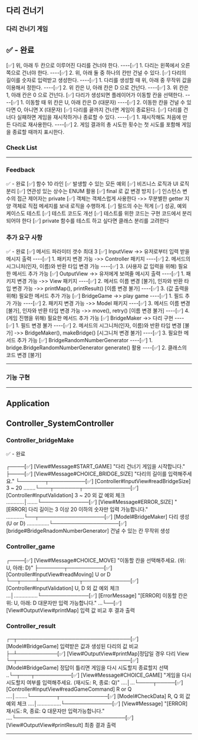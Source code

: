 ## 다리 건너기 ##

### 다리 건너기 게임 ###

✅ - 완료
---------------------------------------------------------------------
[✅] 위, 아래 두 칸으로 이루어진 다리를 건너야 한다.
----[✅] 1. 다리는 왼쪽에서 오른쪽으로 건너야 한다.
----[✅] 2. 위, 아래 둘 중 하나의 칸만 건널 수 있다.
[✅] 다리의 길이를 숫자로 입력받고 생성한다.
----[✅] 1. 다리를 생성할 때 위, 아래 중 무작위 값을 이용해서 정한다.
----[✅] 2. 위 칸은 U, 아래 칸은 D 으로 건넌다.
----[✅] 3. 위 칸은 1, 아래 칸은 0 으로 건넌다.
[✅] 다리가 생성되면 플레이어가 이동할 칸을 선택한다.
----[✅] 1. 이동할 때 위 칸은 U, 아래 칸은 D (대문자)
----[✅] 2. 이동한 칸을 건널 수 있다면 O, 아니면 X (대문자)
[✅] 다리를 끝까지 건너면 게임이 종료된다.
[✅] 다리를 건너다 실패하면 게임을 재시작하거나 종료할 수 있다.
----[✅] 1. 재시작해도 처음에 만든 다리로 재사용한다.
----[✅] 2. 게임 결과의 총 시도한 횟수는 첫 시도를 포함해 게임을 종료할 때까지 표시한다.

### Check List ###
---------------------------------------------------------------------

### Feedback ###

✅ - 완료
[✅] 함수 10 라인
[✅ 발생할 수 있는 모든 예외
[✅] 비즈니스 로직과 UI 로직 분리
[✅] 연관성 있는 상수는 ENUM 활용
[✅] final 로 값 변경 방지
[✅] 인스턴스 변수의 접근 제어자는 private
[✅] 객체는 객체스럽게 사용한다 ->> 무분별한 getter 지양 객체로 직접 메세지를 보내 로직을 수행하게.
[✅] 필드의 수는 적게
[✅] 성공, 예외 케이스도 테스트
[✅] 테스트 코드도 개선
[✅] 테스트를 위한 코드는 구현 코드에서 분리되어야 한다
[✅] private 함수를 테스트 하고 싶다면 클래스 분리를 고려한다

### 추가 요구 사항 ###

✅ - 완료
[✅] 메서드 파라미터 갯수 최대 3
[✅] InputView ->> 유저로부터 입력 받을 메시지 출력
----[✅] 1. 패키지 변경 가능 ->> Controller 패키지
----[✅] 2. 메서드의 시그니처(인자, 이름)와 반환 타입 변경 가능
----[✅] 3. (사용자 값 입력을 위해) 필요한 메서드 추가 가능
[✅] OutputView ->> 유저에게 보여줄 메시지 출력
----[✅] 1. 패키지 변경 가능 ->> View 패키지
----[✅] 2. 메서드 이름 변경 [불가], 인자와 반환 타입 변경 가능 ->> printMap(), printResult() [이름 변경 불가]
----[✅] 3. (값 출력을 위해) 필요한 메서드 추가 가능
[✅] BridgeGame ->> play game
----[✅] 1. 필드 추가 가능
----[✅] 2. 패키지 변경 가능 ->> Model 패키지
----[✅] 3. 메서드 이름 변경 [불가], 인자와 반환 타입 변경 가능 ->> move(), retry() [이름 변경 불가]
----[✅] 4. (게임 진행을 위해) 필요한 메서드 추가 가능
[✅] BridgeMaker ->> 다리 구현
----[✅] 1. 필드 변경 불가
----[✅] 2. 메서드의 시그니처(인자, 이름)와 반환 타입 변경 [불가] ->> BridgeMaker(), makeBridge() [시그니처 변경 불가]
----[✅] 3. 필요한 메서드 추가 가능
[✅] BridgeRandomNumberGenerator
----[✅] 1. bridge.BridgeRandomNumberGenerator generate() 활용
----[✅] 2. 클래스의 코드 변경 [불가]

---------------------------------------------------------------------

### 기능 구현 ###
---------------------------------------------------------------------

## Application ##

## Controller_SystemController ##

### Controller_bridgeMake ###

✅ - 완료

┌────[✅] <View> [View#Message#START_GAME] "다리 건너기 게임을 시작합니다."
├────[✅] <View> [View#Message#CHOICE_BRIDGE_SIZE] "다리의 길이를 입력해주세요."
└───────┬──────────[✅] <Controller> [Controller#InputView#readBridgeSize] 3 ~ 20
........└───┬───────┬─────────────[✅] <Model> [Controller#InputValidation] 3 ~ 20 외 값 예외 체크
............│.......└─────────────[✅] <View> [View#Message#ERROR_SIZE] "[ERROR] 다리 길이는 3 이상 20 이하의 숫자만 입력 가능합니다."
............└──┬──────────────────[✅] <Model> [Model#BridgeMaker] 다리 생성 (U or D)
...............└──────────────────[✅] <Model> [bridge#BridgeRnadomNumberGenerator] 건널 수 있는 칸 무작위 생성

### Controller_game ###

┌────[✅] <View> [View#Message#CHOICE_MOVE] "이동할 칸을 선택해주세요. (위: U, 아래: D)"
├───────┬──────────[✅] <Controller> [Controller#InputView#readMoving] U or D
└──┬────┴───────────┬─────────────[✅] <Model> [Controller#InputValidation] U, D 외 값 예외 체크
...│................└─────────────[✅] <View> [ErrorMessage] "[ERROR] 이동할 칸은 위: U, 아래: D 대문자만 입력 가능합니다."
...└──[✅] <View> [View#OutputView#printMap] 입력 값 비교 후 결과 출력

### Controller_result ###

┌─┬───────────────────────────────[✅] <Model> [Model#BridgeGame] 입력받은 값과 생성된 다리의 값 비교
├─┴───────────[✅] <View> [View#OutputView#printMap]정답일 경우 다리 View
└─┬───────────────────────────────[✅] <Model> [Model#BridgeGame] 정답이 틀리면 게임을 다시 시도할지 종료할지 선택
..└─┬───┬──────────[✅] <View> [View#Message#CHOICE_GAME] "게임을 다시 시도할지 여부를 입력해주세요. (재시도: R, 종료: Q)"
....│...└────┬─────[✅] <Controller> [Controller#InputView#readGameCommand] R or Q
....│........└───────┬─────────────[✅] <Model> [Model#CheckData] R, Q 외 값 예외 체크
....│................└─────────────[✅] <View> [View#Message] "[ERROR] 재시도: R, 종료: Q 대문자만 입력가능합니다."
....└──────────────────────────────[✅] <View> [View#OutputView#printResult] 최종 결과 출력

---------------------------------------------------------------------
